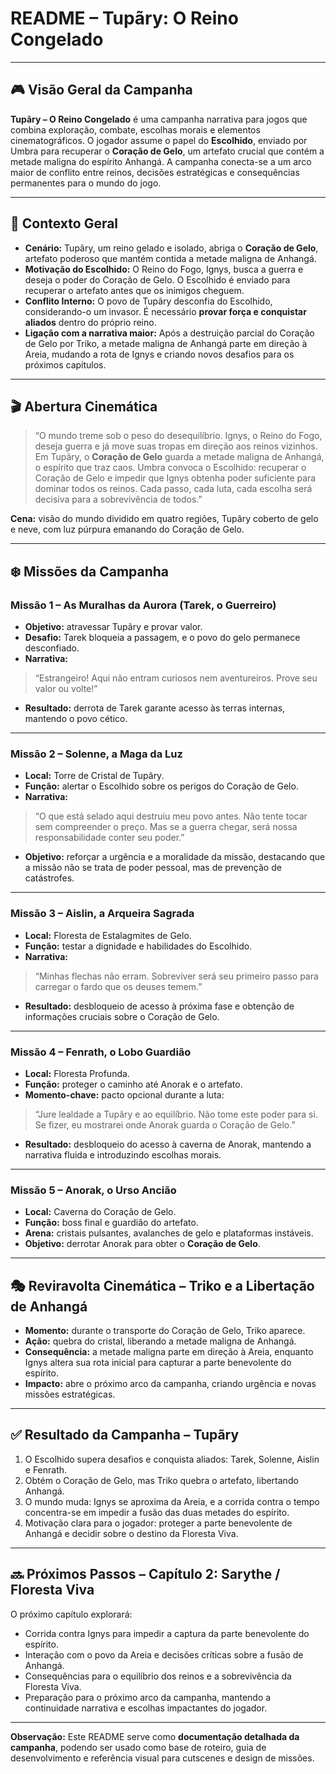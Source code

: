 # README – Tupãry: O Reino Congelado

---

## 🎮 Visão Geral da Campanha

**Tupãry – O Reino Congelado** é uma campanha narrativa para jogos que combina exploração, combate, escolhas morais e elementos cinematográficos. O jogador assume o papel do **Escolhido**, enviado por Umbra para recuperar o **Coração de Gelo**, um artefato crucial que contém a metade maligna do espírito Anhangá. A campanha conecta-se a um arco maior de conflito entre reinos, decisões estratégicas e consequências permanentes para o mundo do jogo.

---

## 🌌 Contexto Geral

* **Cenário:** Tupãry, um reino gelado e isolado, abriga o **Coração de Gelo**, artefato poderoso que mantém contida a metade maligna de Anhangá.
* **Motivação do Escolhido:** O Reino do Fogo, Ignys, busca a guerra e deseja o poder do Coração de Gelo. O Escolhido é enviado para recuperar o artefato antes que os inimigos cheguem.
* **Conflito Interno:** O povo de Tupãry desconfia do Escolhido, considerando-o um invasor. É necessário **provar força e conquistar aliados** dentro do próprio reino.
* **Ligação com a narrativa maior:** Após a destruição parcial do Coração de Gelo por Triko, a metade maligna de Anhangá parte em direção à Areia, mudando a rota de Ignys e criando novos desafios para os próximos capítulos.

---

## 🎬 Abertura Cinemática

> “O mundo treme sob o peso do desequilíbrio. Ignys, o Reino do Fogo, deseja guerra e já move suas tropas em direção aos reinos vizinhos.
> Em Tupãry, o **Coração de Gelo** guarda a metade maligna de Anhangá, o espírito que traz caos.
> Umbra convoca o Escolhido: recuperar o Coração de Gelo e impedir que Ignys obtenha poder suficiente para dominar todos os reinos.
> Cada passo, cada luta, cada escolha será decisiva para a sobrevivência de todos.”

**Cena:** visão do mundo dividido em quatro regiões, Tupãry coberto de gelo e neve, com luz púrpura emanando do Coração de Gelo.

---

## ❄️ Missões da Campanha

### Missão 1 – As Muralhas da Aurora (Tarek, o Guerreiro)

* **Objetivo:** atravessar Tupãry e provar valor.
* **Desafio:** Tarek bloqueia a passagem, e o povo do gelo permanece desconfiado.
* **Narrativa:**

> “Estrangeiro! Aqui não entram curiosos nem aventureiros. Prove seu valor ou volte!”

* **Resultado:** derrota de Tarek garante acesso às terras internas, mantendo o povo cético.

---

### Missão 2 – Solenne, a Maga da Luz

* **Local:** Torre de Cristal de Tupãry.
* **Função:** alertar o Escolhido sobre os perigos do Coração de Gelo.
* **Narrativa:**

> “O que está selado aqui destruiu meu povo antes. Não tente tocar sem compreender o preço. Mas se a guerra chegar, será nossa responsabilidade conter seu poder.”

* **Objetivo:** reforçar a urgência e a moralidade da missão, destacando que a missão não se trata de poder pessoal, mas de prevenção de catástrofes.

---

### Missão 3 – Aislin, a Arqueira Sagrada

* **Local:** Floresta de Estalagmites de Gelo.
* **Função:** testar a dignidade e habilidades do Escolhido.
* **Narrativa:**

> “Minhas flechas não erram. Sobreviver será seu primeiro passo para carregar o fardo que os deuses temem.”

* **Resultado:** desbloqueio de acesso à próxima fase e obtenção de informações cruciais sobre o Coração de Gelo.

---

### Missão 4 – Fenrath, o Lobo Guardião

* **Local:** Floresta Profunda.
* **Função:** proteger o caminho até Anorak e o artefato.
* **Momento-chave:** pacto opcional durante a luta:

> “Jure lealdade a Tupãry e ao equilíbrio. Não tome este poder para si. Se fizer, eu mostrarei onde Anorak guarda o Coração de Gelo.”

* **Resultado:** desbloqueio do acesso à caverna de Anorak, mantendo a narrativa fluida e introduzindo escolhas morais.

---

### Missão 5 – Anorak, o Urso Ancião

* **Local:** Caverna do Coração de Gelo.
* **Função:** boss final e guardião do artefato.
* **Arena:** cristais pulsantes, avalanches de gelo e plataformas instáveis.
* **Objetivo:** derrotar Anorak para obter o **Coração de Gelo**.

---

## 🎭 Reviravolta Cinemática – Triko e a Libertação de Anhangá

* **Momento:** durante o transporte do Coração de Gelo, Triko aparece.
* **Ação:** quebra do cristal, liberando a metade maligna de Anhangá.
* **Consequência:** a metade maligna parte em direção à Areia, enquanto Ignys altera sua rota inicial para capturar a parte benevolente do espírito.
* **Impacto:** abre o próximo arco da campanha, criando urgência e novas missões estratégicas.

---

## ✅ Resultado da Campanha – Tupãry

1. O Escolhido supera desafios e conquista aliados: Tarek, Solenne, Aislin e Fenrath.
2. Obtém o Coração de Gelo, mas Triko quebra o artefato, libertando Anhangá.
3. O mundo muda: Ignys se aproxima da Areia, e a corrida contra o tempo concentra-se em impedir a fusão das duas metades do espírito.
4. Motivação clara para o jogador: proteger a parte benevolente de Anhangá e decidir sobre o destino da Floresta Viva.

---

## 🔜 Próximos Passos – Capítulo 2: Sarythe / Floresta Viva

O próximo capítulo explorará:

* Corrida contra Ignys para impedir a captura da parte benevolente do espírito.
* Interação com o povo da Areia e decisões críticas sobre a fusão de Anhangá.
* Consequências para o equilíbrio dos reinos e a sobrevivência da Floresta Viva.
* Preparação para o próximo arco da campanha, mantendo a continuidade narrativa e escolhas impactantes do jogador.

---

**Observação:** Este README serve como **documentação detalhada da campanha**, podendo ser usado como base de roteiro, guia de desenvolvimento e referência visual para cutscenes e design de missões.

